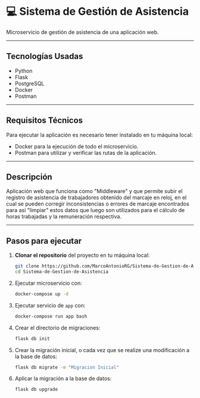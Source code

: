 # 💻 Sistema de Gestión de Asistencia

Microservicio de gestión de asistencia de una aplicación web.

---

## Tecnologías Usadas

- Python
- Flask
- PostgreSQL
- Docker
- Postman

---

## Requisitos Técnicos

Para ejecutar la aplicación es necesario tener instalado en tu máquina local:

- Docker para la ejecución de todo el microservicio.
- Postman para utilizar y verificar las rutas de la aplicación.

---

## Descripción

Aplicación web que funciona como "Middleware" y que permite subir el registro de asistencia de trabajadores obtenido del marcaje en reloj, en el cual se pueden corregir inconsistencias o errores de marcaje encontrados para así "limpiar" estos datos que luego son utilizados para el cálculo de horas trabajadas y la remuneración respectiva.

---

## Pasos para ejecutar

1. **Clonar el repositorio** del proyecto en tu máquina local:
   ```bash
   git clone https://github.com/MarcoAntonioRG/Sistema-de-Gestion-de-Asistencia.git
   cd Sistema-de-Gestion-de-Asistencia
   
2. Ejecutar microservicio con:
   ```bash
   docker-compose up -d

3. Ejecutar servicio de `app` con:
   ```bash
   docker-compose run app bash

4. Crear el directorio de migraciones:
   ```bash
   flask db init

5. Crear la migración inicial, o cada vez que se realize una modificación a la base de datos:
   ```bash
   flask db migrate -m "Migracion Inicial"

6. Aplicar la migración a la base de datos:
   ```bash
   flask db upgrade
